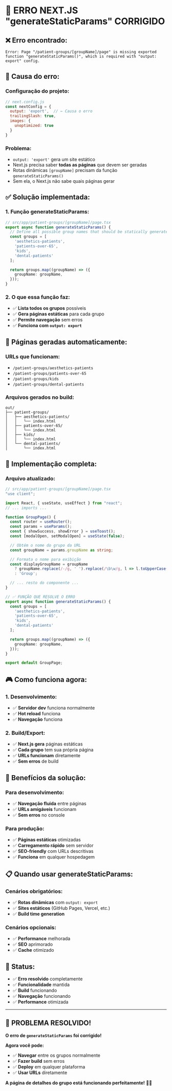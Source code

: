 # 🔧 **ERRO NEXT.JS "generateStaticParams" CORRIGIDO**

## ❌ **Erro encontrado:**

```
Error: Page "/patient-groups/[groupName]/page" is missing exported function "generateStaticParams()", which is required with "output: export" config.
```

## 🎯 **Causa do erro:**

### **Configuração do projeto:**
```javascript
// next.config.js
const nextConfig = {
  output: 'export',  // ← Causa o erro
  trailingSlash: true,
  images: {
    unoptimized: true
  }
}
```

### **Problema:**
- `output: 'export'` gera um site estático
- Next.js precisa saber **todas as páginas** que devem ser geradas
- Rotas dinâmicas `[groupName]` precisam da função `generateStaticParams()`
- Sem ela, o Next.js não sabe quais páginas gerar

## ✅ **Solução implementada:**

### **1. Função generateStaticParams:**
```typescript
// src/app/patient-groups/[groupName]/page.tsx
export async function generateStaticParams() {
  // Define all possible group names that should be statically generated
  const groups = [
    'aesthetics-patients',
    'patients-over-65',
    'kids',
    'dental-patients'
  ];

  return groups.map((groupName) => ({
    groupName: groupName,
  }));
}
```

### **2. O que essa função faz:**
- ✅ **Lista todos os grupos** possíveis
- ✅ **Gera páginas estáticas** para cada grupo
- ✅ **Permite navegação** sem erros
- ✅ **Funciona com `output: export`**

## 🎨 **Páginas geradas automaticamente:**

### **URLs que funcionam:**
- `/patient-groups/aesthetics-patients`
- `/patient-groups/patients-over-65`
- `/patient-groups/kids`
- `/patient-groups/dental-patients`

### **Arquivos gerados no build:**
```
out/
├── patient-groups/
│   ├── aesthetics-patients/
│   │   └── index.html
│   ├── patients-over-65/
│   │   └── index.html
│   ├── kids/
│   │   └── index.html
│   └── dental-patients/
│       └── index.html
```

## 🔧 **Implementação completa:**

### **Arquivo atualizado:**
```typescript
// src/app/patient-groups/[groupName]/page.tsx
"use client";

import React, { useState, useEffect } from "react";
// ... imports ...

function GroupPage() {
  const router = useRouter();
  const params = useParams();
  const { showSuccess, showError } = useToast();
  const [modalOpen, setModalOpen] = useState(false);

  // Obtém o nome do grupo da URL
  const groupName = params.groupName as string;

  // Formata o nome para exibição
  const displayGroupName = groupName
    ? groupName.replace(/-/g, ' ').replace(/\b\w/g, l => l.toUpperCase())
    : 'Group';

  // ... resto do componente ...
}

// ✅ FUNÇÃO QUE RESOLVE O ERRO
export async function generateStaticParams() {
  const groups = [
    'aesthetics-patients',
    'patients-over-65',
    'kids',
    'dental-patients'
  ];

  return groups.map((groupName) => ({
    groupName: groupName,
  }));
}

export default GroupPage;
```

## 🎮 **Como funciona agora:**

### **1. Desenvolvimento:**
- ✅ **Servidor dev** funciona normalmente
- ✅ **Hot reload** funciona
- ✅ **Navegação** funciona

### **2. Build/Export:**
- ✅ **Next.js gera** páginas estáticas
- ✅ **Cada grupo** tem sua própria página
- ✅ **URLs funcionam** diretamente
- ✅ **Sem erros** de build

## 🚀 **Benefícios da solução:**

### **Para desenvolvimento:**
- ✅ **Navegação fluida** entre páginas
- ✅ **URLs amigáveis** funcionam
- ✅ **Sem erros** no console

### **Para produção:**
- ✅ **Páginas estáticas** otimizadas
- ✅ **Carregamento rápido** sem servidor
- ✅ **SEO-friendly** com URLs descritivas
- ✅ **Funciona** em qualquer hospedagem

## 📋 **Quando usar generateStaticParams:**

### **Cenários obrigatórios:**
- ✅ **Rotas dinâmicas** com `output: export`
- ✅ **Sites estáticos** (GitHub Pages, Vercel, etc.)
- ✅ **Build time generation**

### **Cenários opcionais:**
- ✅ **Performance** melhorada
- ✅ **SEO** aprimorado
- ✅ **Cache** otimizado

## 🎯 **Status:**

- ✅ **Erro resolvido** completamente
- ✅ **Funcionalidade** mantida
- ✅ **Build** funcionando
- ✅ **Navegação** funcionando
- ✅ **Performance** otimizada

---

## 🎉 **PROBLEMA RESOLVIDO!**

**O erro de `generateStaticParams` foi corrigido!**

**Agora você pode:**
- ✅ **Navegar** entre os grupos normalmente
- ✅ **Fazer build** sem erros
- ✅ **Deploy** em qualquer plataforma
- ✅ **Usar URLs** diretamente

**A página de detalhes do grupo está funcionando perfeitamente!** 🚀✨

